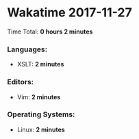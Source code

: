# Wakatime 2017-11-27

Time Total: **0 hours 2 minutes**

### Languages:
- XSLT: **2 minutes** 

### Editors:
- Vim: **2 minutes** 

### Operating Systems:
- Linux: **2 minutes** 

